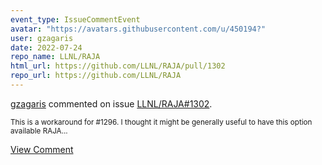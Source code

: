 ```yaml
---
event_type: IssueCommentEvent
avatar: "https://avatars.githubusercontent.com/u/450194?"
user: gzagaris
date: 2022-07-24
repo_name: LLNL/RAJA
html_url: https://github.com/LLNL/RAJA/pull/1302
repo_url: https://github.com/LLNL/RAJA
---
```


<a href='https://github.com/gzagaris' target='_blank'>gzagaris</a> commented on issue <a href='https://github.com/LLNL/RAJA/pull/1302' target='_blank'>LLNL/RAJA#1302</a>.

<small>This is a workaround for #1296. I thought it might be generally useful to have this option available RAJA...</small>

<a href='https://github.com/LLNL/RAJA/pull/1302' target='_blank'>View Comment</a>